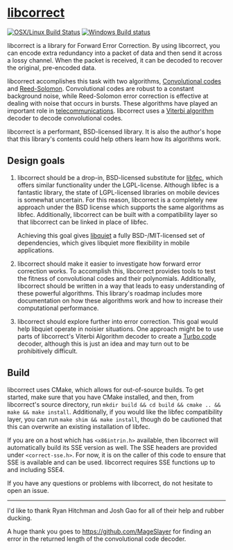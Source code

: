 [libcorrect](https://github.com/quiet/libcorrect)
===========
[![OSX/Linux Build Status](https://travis-ci.org/quiet/libcorrect.svg?branch=master)](https://travis-ci.org/quiet/libcorrect)
[![Windows Build status](https://ci.appveyor.com/api/projects/status/i3e84jmj00fa5my8/branch/master?svg=true)](https://ci.appveyor.com/project/brian-armstrong/libcorrect/branch/master)

libcorrect is a library for Forward Error Correction. By using libcorrect, you can encode extra redundancy into a packet of data and then send it across a lossy channel. When the packet is received, it can be decoded to recover the original, pre-encoded data.

libcorrect accomplishes this task with two algorithms, [Convolutional codes](https://en.wikipedia.org/wiki/Convolutional_code) and [Reed-Solomon](https://en.wikipedia.org/wiki/Reed%E2%80%93Solomon_error_correction). Convolutional codes are robust to a constant background noise, while Reed-Solomon error correction is effective at dealing with noise that occurs in bursts. These algorithms have played an important role in [telecommunications](https://en.wikipedia.org/wiki/Error_detection_and_correction#Deep-space_telecommunications). libcorrect uses a [Viterbi algorithm](https://en.wikipedia.org/wiki/Viterbi_algorithm) decoder to decode convolutional codes.

libcorrect is a performant, BSD-licensed library. It is also the author's hope that this library's contents could help others learn how its algorithms work.

Design goals
-----------

1. libcorrect should be a drop-in, BSD-licensed substitute for [libfec](http://www.ka9q.net/code/fec/), which offers similar functionality under the LGPL-license. Although libfec is a fantastic library, the state of LGPL-licensed libraries on mobile devices is somewhat uncertain. For this reason, libcorrect is a completely new approach under the BSD license which supports the same algorithms as libfec. Additionally, libcorrect can be built with a compatibility layer so that libcorrect can be linked in place of libfec.

    Achieving this goal gives [libquiet](https://github.com/quiet/quiet) a fully BSD-/MIT-licensed set of dependencies, which gives libquiet more flexibility in mobile applications.

2. libcorrect should make it easier to investigate how forward error correction works. To accomplish this, libcorrect provides tools to test the fitness of convolutional codes and their polynomials. Additionally, libcorrect should be written in a way that leads to easy understanding of these powerful algorithms. This library's roadmap includes more documentation on how these algorithms work and how to increase their computational performance.

3. libcorrect should explore further into error correction. This goal would help libquiet operate in noisier situations. One approach might be to use parts of libcorrect's Viterbi Algorithm decoder to create a [Turbo code](https://en.wikipedia.org/wiki/Turbo_code) decoder, although this is just an idea and may turn out to be prohibitively difficult.

Build
-----------
libcorrect uses CMake, which allows for out-of-source builds. To get started, make sure that you have CMake installed, and then, from libcorrect's source directory, run `mkdir build && cd build && cmake .. && make && make install`. Additionally, if you would like the libfec compatibility layer, you can run `make shim && make install`, though do be cautioned that this can overwrite an existing installation of libfec.

If you are on a host which has `<x86intrin.h>` available, then libcorrect will automatically build its SSE version as well. The SSE headers are provided under `<correct-sse.h>`. For now, it is on the caller of this code to ensure that SSE is available and can be used. libcorrect requires SSE functions up to and including SSE4.

If you have any questions or problems with libcorrect, do not hesitate to open an issue.

-----------
I'd like to thank Ryan Hitchman and Josh Gao for all of their help and rubber ducking.

A huge thank you goes to https://github.com/MageSlayer for finding an error in the returned length of the convolutional code decoder.
